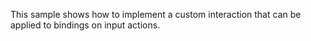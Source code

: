 This sample shows how to implement a custom interaction that can be applied to bindings on input actions.
